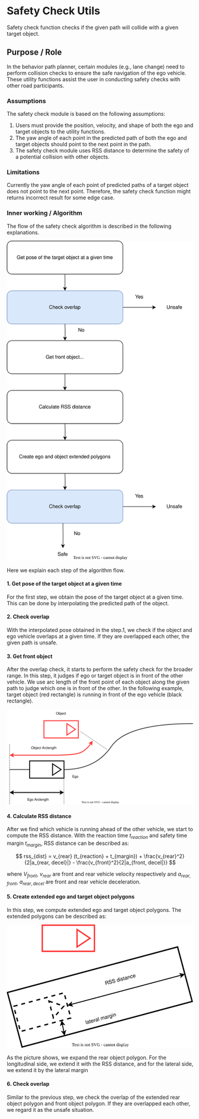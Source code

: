 # Safety Check Utils

Safety check function checks if the given path will collide with a given target object.

## Purpose / Role

In the behavior path planner, certain modules (e.g., lane change) need to perform collision checks to ensure the safe navigation of the ego vehicle. These utility functions assist the user in conducting safety checks with other road participants.

### Assumptions

The safety check module is based on the following assumptions:

1. Users must provide the position, velocity, and shape of both the ego and target objects to the utility functions.
2. The yaw angle of each point in the predicted path of both the ego and target objects should point to the next point in the path.
3. The safety check module uses RSS distance to determine the safety of a potential collision with other objects.

### Limitations

Currently the yaw angle of each point of predicted paths of a target object does not point to the next point. Therefore, the safety check function might returns incorrect result for some edge case.

### Inner working / Algorithm

The flow of the safety check algorithm is described in the following explanations.

![safety_check_flow](../image/safety_check/safety_check_flow.drawio.svg)

Here we explain each step of the algorithm flow.

#### 1. Get pose of the target object at a given time

For the first step, we obtain the pose of the target object at a given time. This can be done by interpolating the predicted path of the object.

#### 2. Check overlap

With the interpolated pose obtained in the step.1, we check if the object and ego vehicle overlaps at a given time. If they are overlapped each other, the given path is unsafe.

#### 3. Get front object

After the overlap check, it starts to perform the safety check for the broader range. In this step, it judges if ego or target object is in front of the other vehicle. We use arc length of the front point of each object along the given path to judge which one is in front of the other. In the following example, target object (red rectangle) is running in front of the ego vehicle (black rectangle).

![front_object](../image/safety_check/front_object.drawio.svg)

#### 4. Calculate RSS distance

After we find which vehicle is running ahead of the other vehicle, we start to compute the RSS distance. With the reaction time $t_{reaction}$ and safety time margin $t_{margin}$, RSS distance can be described as:

$$
rss_{dist} = v_{rear} (t_{reaction} + t_{margin}) + \frac{v_{rear}^2}{2|a_{rear, decel}|} - \frac{v_{front}^2}{2|a_{front, decel|}}
$$

where $V_{front}$, $v_{rear}$ are front and rear vehicle velocity respectively and $a_{rear, front}$, $a_{rear, decel}$ are front and rear vehicle deceleration.

#### 5. Create extended ego and target object polygons

In this step, we compute extended ego and target object polygons. The extended polygons can be described as:

![extended_polygons](../image/safety_check/extended_polygons.drawio.svg)

As the picture shows, we expand the rear object polygon. For the longitudinal side, we extend it with the RSS distance, and for the lateral side, we extend it by the lateral margin

#### 6. Check overlap

Similar to the previous step, we check the overlap of the extended rear object polygon and front object polygon. If they are overlapped each other, we regard it as the unsafe situation.
